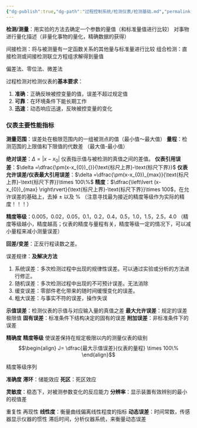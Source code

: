 ```yaml
---
{"dg-publish":true,"dg-path":"过程控制系统/检测仪表/检测基础.md","permalink":"/过程控制系统/检测仪表/检测基础/","dgPassFrontmatter":true,"noteIcon":"","created":"2024-09-03T17:48:51.489+08:00","updated":"2024-11-30T21:01:40.532+08:00"}
---
```



**检测/测量**：用实验的方法去确定一个参数的量值（和标准量值进行比较）
对事物进行量化描述（非量化事物的量化，精确数据的获得）

间接检测：将与被测量有一定函数关系的其他量与标准量进行比较
组合检测：直接检测或间接检测联立方程组求解得到量值

偏差法、零位法、微差法

过程检测对检测仪表的**基本要求**：
1. **准确**：正确反映被控变量的值，误差不超过规定值
2. **可靠**：在环境条件下能长期工作
3. **迅速**：动态响应迅速，反映被控变量的变化


### 仪表主要性能指标
**测量范围**：误差处在极限范围内的一组被测点的值（最小值～最大值）
**量程**：检测范围的上限值和下限值的代数差 （最大值-最小值）




**绝对误差**：$\Delta = \left\lvert  x-x_{0} \right\rvert$   仪表指示值与被检测的真值之间的差值。
**仪表引用误差**：$\delta =\dfrac{\pm(x-x_{0})_{}}{\text{标尺上界}-\text{标尺下界}}$
**仪表允许误差/仪表最大引用误差**：$\delta =\dfrac{\pm(x-x_{0})_{max}}{\text{标尺上界}-\text{标尺下界}}\times 100\%$
**精度**：$\dfrac{\left\lvert  (x-x_{0})_{max} \right\rvert}{\text{标尺上界}-\text{标尺下界}}\times 100$，在允许误差的基础上，去掉 $\pm$ 以及 $\%$
（注意寻找最为接近的精度等级作为实际的精度！！！）

**精度等级**：0.005，0.02，0.05，0.1，0.2，0.4，0.5，1.0，1.5，2.5，4.0
（精度等级越小，精度越高；仪表的精度与量程有关，精度等级一定的情况下，可以减小量程来减小测量误差）

**回差/变差**：正反行程读数之差。



误差规律：**及解决方法**
1. 系统误差：多次检测过程中出现的规律性误差。可以通过实验或分析的方法进行修正。
2. 随机误差：多次检测过程中出现的不可预计误差。无法消除
3. 缓变误差：零部件老化带来的随时间缓慢变化的误差。
4. 粗大误差：与事实不符的误差，操作失误




**示值误差**：检测仪表的示值与对应输入量的真值之差
**最大允许误差**：规定的误差极限值
**固有误差**：标准条件下结构决定的固有的误差
**附加误差**：非标准条件下的误差

**精确度**
**精度等级**
使误差保持在规定极限以内的测量仪表的级别
$$\begin{align}
J= \dfrac{最大示值误差}{仪表的量程} \times 100\%
\end{align}$$

精度等级序列

**准确度**
**滞环**：储能效应
**死区**：死区效应

**灵敏度**：稳态下，对被测参数变化的反应能力
**分辨率**：显示装置有效辨别的最小的视值差

重复性
再现性
**线性度**：衡量曲线偏离线性程度的指标
**动态误差**：时间常数，传感器显示仪器的惯性
滞后时间，分析仪器系统，来衡量动态误差

